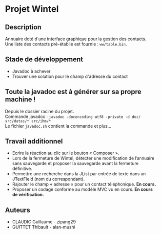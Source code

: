 # Projet Wintel

## Description

Annuaire doté d'une interface graphique pour la gestion des contacts.<br />
Une liste des contacts pré-établie est fournie : `ww/table.bin`.

## Stade de développement

* Javadoc à achever
* Trouver une solution pour le champ d'adresse du contact

## Toute la javadoc est à générer sur sa propre machine !

Depuis le dossier racine du projet.<br />
Commande javadoc : `javadoc -docencoding utf8 -private -d doc/ src/datas/* src/ihm/*`<br />
Le fichier `javadoc.sh` contient la commande et plus...

## Travail additionnel

* Ecrire la réaction au clic sur le bouton « Composer ».
* Lors de la fermeture de Wintel, détecter une modification de l’annuaire sans sauvegarde et proposer la
sauvegarde avant la fermeture définitive.
* Permettre une recherche dans la JList par entrée de texte dans un JTextField (nom du correspondant).
* Rajouter le champ « adresse » pour un contact téléphonique. <b>En cours.</b>
* Proposer un codage conforme au modèle MVC vu en cours. <b>En cours de vérification.</b>

## Auteurs

* CLAUDIC Guillaume - zipang29
* GUITTET Thibault - alan-mushi
